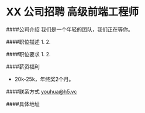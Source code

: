 XX 公司招聘 高级前端工程师
==========

####公司介绍
我们是一个年轻的团队，我们正在等你。  

####职位描述
1. 
2.

####职位要求
1.
2.

####薪资福利
- 20k-25k，年终奖2个月。  

####联系方式
[youhua@h5.vc](mailto:youhua@h5.vc)  

####具体地址
